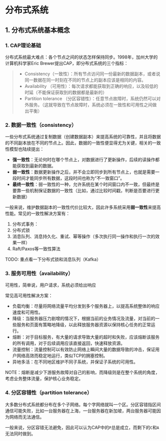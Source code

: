 # 分布式系统

## 1. 分布式系统基本概念

### 1. CAP理论基础

分布式系统最大难点：各个节点之间的状态怎样保持同步。1998年，加州大学的计算机科学家Eric Brewer提出CAP，即分布式系统的三个指标：

> - Consistency（一致性）：所有节点访问同一份最新的数据副本，或者说同一数据在同一时刻在不同的节点上的副本应该是相同的内容。
> - Availability （可用性）：每次请求都能获取到正确的响应，以及较低的时延（不能保证获取到的数据都是最新的）
> - Partition tolerance （分区容错性）：任意节点故障时，系统仍然可以对外服务。（这就导致在节点故障时，系统必须在一致性和可用性之间做出平衡）

### 2. 数据一致性（consistency）

一些分布式系统通过复制数据（创建数据副本）来提高系统的可靠性，并且将数据的不同副本放在不同的节点上。因此，数据的一致性便显得尤为关键，相关的一致性模型也陆续提出：

- **强一致性**：无论何时在哪个节点上，对数据进行了更新操作，后续的读操作都能获取到最新的数据。
- **弱一致性**：数据更新操作之后，并不会立即同步到所有节点上，也就是需要一段时间才能同步所有数据，这段时间也称为“不一致窗口”。
- **最终一致性**：弱一致性的一种，允许系统在某个时间窗口内不一致，但最终是要靠一些机制保证数据的一致性（比如，通过比较时间戳，判断是否要进行更新数据）

一般来说，维护数据副本的一致性代价比较大，因此许多系统采用**弱一致性**来提高性能。常见的一致性解决方案有：

1. 分布式事务：
2. 分布式锁
3. 消息队列、消息持久化、重试、幂等操作（多次执行同一操作和执行一次的效果一样）
4. Raft/Paxos等一致性算法

TODO: 重点看一下分布式锁和消息队列（Kafka）

### 3. 服务可用性（availability）

可用性，简单说，用户请求，系统必须给出响应

常见高可用性解决方案：

- 负载均衡：尽量将网络流量平均分发到多个服务器上，以提高系统整体的响应速度和可用性。
- 降级：当服务器压力剧增的情况下，根据当前的业务情况及流量，对当前的一些服务和页面有策略地降级，以此释放服务器资源以保持核心任务的正常运行。
- 熔断：对于目标服务，有大量的请求导致大量的超时和失败，应该熔断该服务的所有调用，对于后续调用应该直接返回，快速释放资源。
- 流量控制：流量控制可以有效防止网络上瞬间大量的数据导致的冲击，保证用户网络高效而稳定地运行，类似TCP的拥塞控制。
- 异地多活：在不同地区维护不同子系统，并保证子系统的可用性。

NOTE：熔断是减少下游服务故障对自己的影响，而降级则是在整个系统的角度，考虑业务整体流量，保护核心业务稳定。

### 4. 分区容错性（partition tolerance）

大多数分布式系统都分布在多个子网络。每个字网络就叫一个区。分区容错指区间通信可能失败，比如一台服务器在上海，一台服务器在新加坡，两台服务器可能因为网络而无法通信。

一般来说，分区容错无法避免，因此可以认为CAP中的`P`总是成立，而剩下的`C`和`A`无法同时做到。

